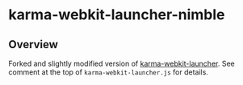 # karma-webkit-launcher-nimble

## Overview

Forked and slightly modified version of [karma-webkit-launcher](https://github.com/google/karma-webkit-launcher/tree/main). See comment at the top of `karma-webkit-launcher.js` for details.
